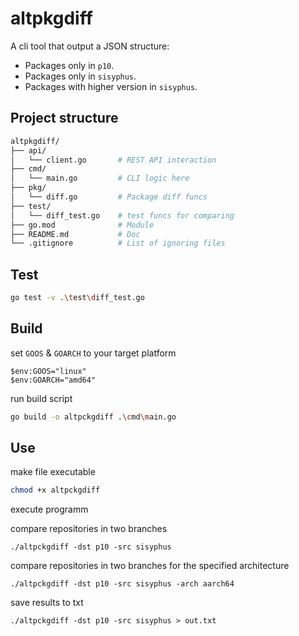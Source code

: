 # altpkgdiff

A cli tool that output a JSON structure:

- Packages only in `p10`.
- Packages only in `sisyphus`.
- Packages with higher version in `sisyphus`.

## Project structure

```sh
altpkgdiff/
├── api/
│   └── client.go       # REST API interaction
├── cmd/
│   └── main.go         # CLI logic here
├── pkg/
│   └── diff.go         # Package diff funcs
├── test/
│   └── diff_test.go    # test funcs for comparing
├── go.mod              # Module
├── README.md           # Doc
└── .gitignore          # List of ignoring files
```

## Test

```sh
go test -v .\test\diff_test.go     
```

## Build

set `GOOS` & `GOARCH` to your target platform

```pwsh
$env:GOOS="linux"
$env:GOARCH="amd64" 
```

run build script

```sh
go build -o altpckgdiff .\cmd\main.go
```

## Use

make file executable

```sh
chmod +x altpckgdiff
```

execute programm

compare repositories in two branches

```pwsh
./altpckgdiff -dst p10 -src sisyphus
```

compare repositories in two branches for the specified architecture

```pwsh
./altpckgdiff -dst p10 -src sisyphus -arch aarch64
```

save results to txt

```pwsh
./altpckgdiff -dst p10 -src sisyphus > out.txt
```
